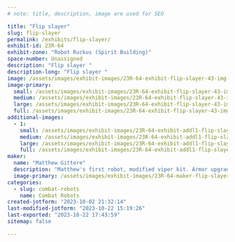 ```yaml
---
# note: title, description, image are used for SEO

title: "Flip slayer"
slug: flip-slayer
permalink: /exhibits/flip-slayer/
exhibit-id: 23R-64
exhibit-zone: "Robot Ruckus (Spirit Building)"
space-number: Unassigned
description: "Flip slayer "
description-long: "Flip slayer "
image: /assets/images/exhibit-images/23R-64-exhibit-flip-slayer-43-img-1927-3414-large.jpeg
image-primary: 
  small: /assets/images/exhibit-images/23R-64-exhibit-flip-slayer-43-img-1927-3414-small.jpeg
  medium: /assets/images/exhibit-images/23R-64-exhibit-flip-slayer-43-img-1927-3414-medium.jpeg
  large: /assets/images/exhibit-images/23R-64-exhibit-flip-slayer-43-img-1927-3414-large.jpeg
  full: /assets/images/exhibit-images/23R-64-exhibit-flip-slayer-43-img-1927-3414-full.jpeg
additional-images: 
  - 1:
    small: /assets/images/exhibit-images/23R-64-exhibit-addl1-flip-slayer-44-img-1927-7466-small.jpeg
    medium: /assets/images/exhibit-images/23R-64-exhibit-addl1-flip-slayer-44-img-1927-7466-medium.jpeg
    large: /assets/images/exhibit-images/23R-64-exhibit-addl1-flip-slayer-44-img-1927-7466-large.jpeg
    full: /assets/images/exhibit-images/23R-64-exhibit-addl1-flip-slayer-44-img-1927-7466-full.jpeg
maker: 
  name: "Matthew Gittere"
  description: "Matthew's first robot, modified viper kit. Armor upgrades and others to flip everyone out! "
  image-primary: /assets/images/exhibit-images/23R-64-maker-flip-slayer-img-1927-medium.jpeg
categories: 
  - slug: combat-robots
    name: Combat Robots
created-jotform: "2023-10-02 21:32:14"
last-modified-jotform: "2023-10-22 15:19:26"
last-exported: "2023-10-22 17:43:59"
sitemap: false

---
```

